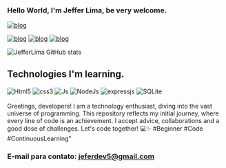### Hello World, I'm Jeffer Lima, be very welcome.
[![blog](https://img.shields.io/website-up-down-green-red/http/monip.org.svg)](https://jeffer.com)

[![blog](https://img.shields.io/badge/LinkedIn-0077B5?style=for-the-badge&logo=linkedin&logoColor=white)](https://www.linkedin.com/in/jefferson-lima-xxx/)
[![blog](https://img.shields.io/badge/WhatsApp-25D366?style=for-the-badge&logo=whatsapp&logoColor=white)](https://wa.me/qr/T2FMJALSAQN7J1)
[![blog](	https://img.shields.io/badge/Gmail-D14836?style=for-the-badge&logo=gmail&logoColor=white)]()

![JefferLima GitHub stats](https://github-readme-stats.vercel.app/api?username=JefferLima&show_icons=true&theme=tokyonight)

## Technologies I'm learning.

<div style= "display: inline_block"><br?>
  <img align= "center" alt="Html5" src= "https://img.shields.io/badge/HTML5-E34F26?style=for-the-badge&logo=html5&logoColor=white">
  <img align= "center" alt="css3" src= "https://img.shields.io/badge/CSS3-1572B6?style=for-the-badge&logo=css3&logoColor=white">
  <img align= "center" alt="Js" src= "https://img.shields.io/badge/JavaScript-323330?style=for-the-badge&logo=javascript&logoColor=F7DF1E">
  <img align= "center" alt="NodeJs" src= "https://img.shields.io/badge/Node.js-43853D?style=for-the-badge&logo=node.js&logoColor=white">
  <img align= "center" alt="expressjs" src="https://img.shields.io/badge/Express.js-404D59?style=for-the-badge">
  <img align= "center" alt="SQLite" src= "https://img.shields.io/badge/SQLite-07405E?style=for-the-badge&logo=sqlite&logoColor=white">
   
</div><br/>
Greetings, developers! I am a technology enthusiast, diving into the vast universe of programming. This repository reflects my initial journey, where every line of code is an achievement. I accept advice, collaborations and a good dose of challenges. Let's code together! 💻✨ #Beginner #Code #ContinuousLearning"

### E-mail para contato: jeferdev5@gmail.com
